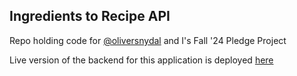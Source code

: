 ## Ingredients to Recipe API

Repo holding code for [@oliversnydal](https://github.com/oliversnydal) and I's Fall '24 Pledge Project

Live version of the backend for this application is deployed [here](https://recipe-api-slpl.onrender.com)
